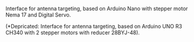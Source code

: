 Interface for antenna targeting, based on Arduino Nano with stepper motor Nema 17 and  Digital Servo.

(*Depricated: Interface for antenna targeting, based on Arduino UNO R3 CH340 with 2 stepper motors with reducer 28BYJ-48).
